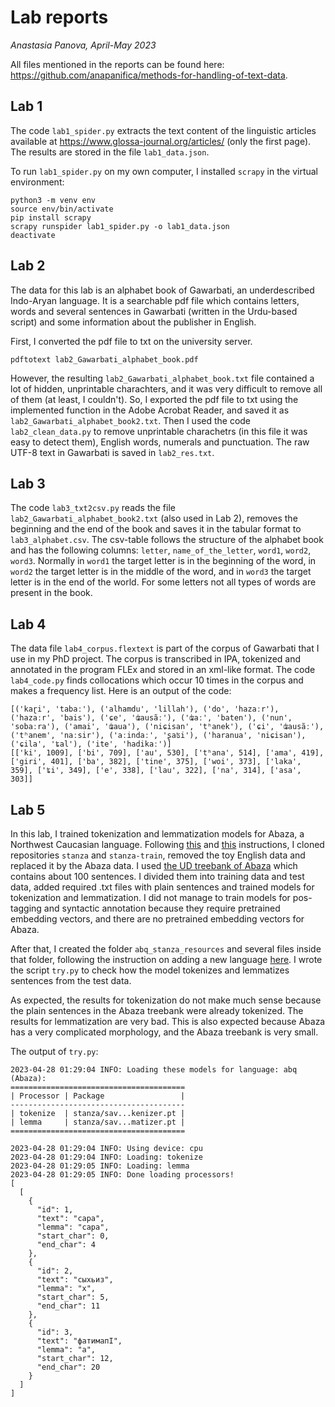 # Lab reports

_Anastasia Panova, April-May 2023_


All files mentioned in the reports can be found here: https://github.com/anapanifica/methods-for-handling-of-text-data.


## Lab 1


The code `lab1_spider.py` extracts the text content of the linguistic articles available at https://www.glossa-journal.org/articles/ (only the first page). The results are stored in the file `lab1_data.json`.

To run `lab1_spider.py` on my own computer, I installed `scrapy` in the virtual environment:

```
python3 -m venv env
source env/bin/activate
pip install scrapy
scrapy runspider lab1_spider.py -o lab1_data.json
deactivate
```

## Lab 2

The data for this lab is an alphabet book of Gawarbati, an underdescribed Indo-Aryan language. It is a searchable pdf file which contains letters, words and several sentences in Gawarbati (written in the Urdu-based script) and some information about the publisher in English.

First, I converted the pdf file to txt on the university server.
```
pdftotext lab2_Gawarbati_alphabet_book.pdf
```
However, the resulting `lab2_Gawarbati_alphabet_book.txt` file contained a lot of hidden, unprintable charachters, and it was very difficult to remove all of them (at least, I couldn't). So, I exported the pdf file to txt using the implemented function in the Adobe Acrobat Reader, and saved it as `lab2_Gawarbati_alphabet_book2.txt`. Then I used the code `lab2_clean_data.py` to remove unprintable charachetrs (in this file it was easy to detect them), English words, numerals and punctuation. The raw UTF-8 text in Gawarbati is saved in `lab2_res.txt`.


## Lab 3

The code `lab3_txt2csv.py` reads the file `lab2_Gawarbati_alphabet_book2.txt` (also used in Lab 2), removes the beginning and the end of the book and saves it  in the tabular format to `lab3_alphabet.csv`. The csv-table follows the structure of the alphabet book and has the following columns: `letter`, `name_of_the_letter`, `word1`, `word2`, `word3`. Normally in `word1` the target letter is in the beginning of the word, in `word2` the target letter is in the middle of the word, and in `word3` the target letter is in the end of the world. For some letters not all types of words are present in the book.



## Lab 4

The data file `lab4_corpus.flextext` is part of the corpus of Gawarbati that I use in my PhD project. The corpus is transcribed in IPA, tokenized and annotated in the program FLEx and stored in an xml-like format. The code `lab4_code.py` finds collocations which occur 10 times in the corpus and makes a frequency list. Here is an output of the code:

```
[('kaɽi', 'tabaː'), ('alhamdu', 'lillah'), ('do', 'hazaːr'), ('hazaːr', 'bais'), ('ɕe', 'ʥausãː'), ('ʥaː', 'baten'), ('nun', 'sobaːra'), ('amai', 'ʥaua'), ('niɕisan', 'tʰanek'), ('ɕi', 'ʥausãː'), ('tʰanem', 'naːsir'), ('aːindaː', 'ʂaʦi'), ('haranua', 'niɕisan'), ('ɕila', 'ʨal'), ('ite', 'hadikaː')]
[['ki', 1009], ['bi', 709], ['au', 530], ['tʰana', 514], ['ama', 419], ['giri', 401], ['ba', 382], ['tine', 375], ['woi', 373], ['laka', 359], ['ʨi', 349], ['e', 338], ['lau', 322], ['na', 314], ['asa', 303]]
```

## Lab 5

In this lab, I trained tokenization and lemmatization models for Abaza, a Northwest Caucasian language. Following [this](https://github.com/stanfordnlp/stanza-train) and [this](https://stanfordnlp.github.io/stanza/training_and_evaluation.html) instructions, I cloned repositories `stanza` and `stanza-train`, removed the toy English data and replaced it by the Abaza data. I used [the UD treebank of Abaza](https://github.com/UniversalDependencies/UD_Abaza-ATB/tree/dev) which contains about 100 sentences. I divided them into training data and test data, added required .txt files with plain sentences and trained models for tokenization and lemmatization. I did not manage to train models for pos-tagging and syntactic annotation because they require pretrained embedding vectors, and there are no pretrained embedding vectors for Abaza.

After that, I created the folder `abq_stanza_resources` and several files inside that folder, following the instruction on adding a new language [here](https://stanfordnlp.github.io/stanza/new_language.html). I wrote the script `try.py` to check how the model tokenizes and lemmatizes sentences from the test data.

As expected, the results for tokenization do not make much sense because the plain sentences in the Abaza treebank were already tokenized. The results for lemmatization are very bad. This is also expected because Abaza has a very complicated morphology, and the Abaza treebank is very small.

The output of `try.py`:

```
2023-04-28 01:29:04 INFO: Loading these models for language: abq (Abaza):
=======================================
| Processor | Package                 |
---------------------------------------
| tokenize  | stanza/sav...kenizer.pt |
| lemma     | stanza/sav...matizer.pt |
=======================================

2023-04-28 01:29:04 INFO: Using device: cpu
2023-04-28 01:29:04 INFO: Loading: tokenize
2023-04-28 01:29:05 INFO: Loading: lemma
2023-04-28 01:29:05 INFO: Done loading processors!
[
  [
    {
      "id": 1,
      "text": "сара",
      "lemma": "сара",
      "start_char": 0,
      "end_char": 4
    },
    {
      "id": 2,
      "text": "сыхьиз",
      "lemma": "х",
      "start_char": 5,
      "end_char": 11
    },
    {
      "id": 3,
      "text": "фатимапI",
      "lemma": "а",
      "start_char": 12,
      "end_char": 20
    }
  ]
]

```






